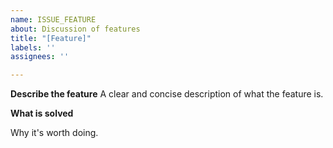 ```yaml
---
name: ISSUE_FEATURE
about: Discussion of features
title: "[Feature]"
labels: ''
assignees: ''

---
```


**Describe the feature**
A clear and concise description of what the feature is.

**What is solved**

Why it's worth doing.
